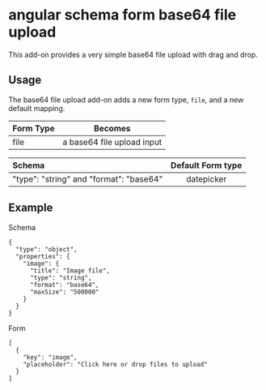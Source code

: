 angular schema form base64 file upload
==============================

This add-on provides a very simple base64 file upload with drag and drop.

Usage
-----
The base64 file upload add-on adds a new form type, `file`, and a new default
mapping.

|  Form Type     |   Becomes    |
|:---------------|:------------:|
|  file    |  a base64 file upload input |


| Schema             |   Default Form type  |
|:-------------------|:------------:|
| "type": "string" and "format": "base64"   |   datepicker   |


Example
----
Schema
```
{
  "type": "object",
  "properties": {
    "image": {
      "title": "Image file",
      "type": "string",
      "format": "base64",
      "maxSize": "500000"
    }
  }
}
```
Form
```
[
  {
    "key": "image",
    "placeholder": "Click here or drop files to upload"
  }
]
```
